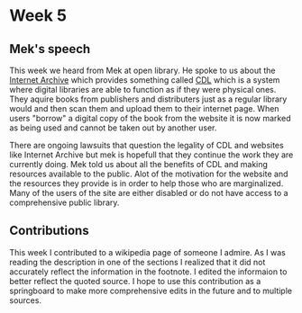# Week 5

## Mek's speech


This week we heard from Mek at open library. He spoke to us about the [Internet Archive](https://archive.org/) which provides something called [CDL](https://controlleddigitallending.org/faq)
which is a system where digital libraries are able to function as if they were physical ones. They aquire books from publishers and distributers just as a regular library would
and then scan them and upload them to their internet page. When users "borrow" a digital copy of the book from the website it is now marked as being used and cannot be 
taken out by another user. 

There are ongoing lawsuits that question the legality of CDL and websites like Internet Archive but mek is hopefull that they continue the work they are currently doing.
Mek told us about all the benefits of CDL and making resources available to the public. Alot of the motivation for the website and the resources they provide is in
order to help those who are marginalized. Many of the users of the site are either disabled or do not have access to a comprehensive public library.

## Contributions

This week I contributed to a wikipedia page of someone I admire. As I was reading the description in one of the sections I realized that it did not accurately reflect the
information in the footnote. I edited the informaion to better reflect the quoted source. I hope to use this contribution as a springboard to make more comprehensive
edits in the future and to multiple sources.
